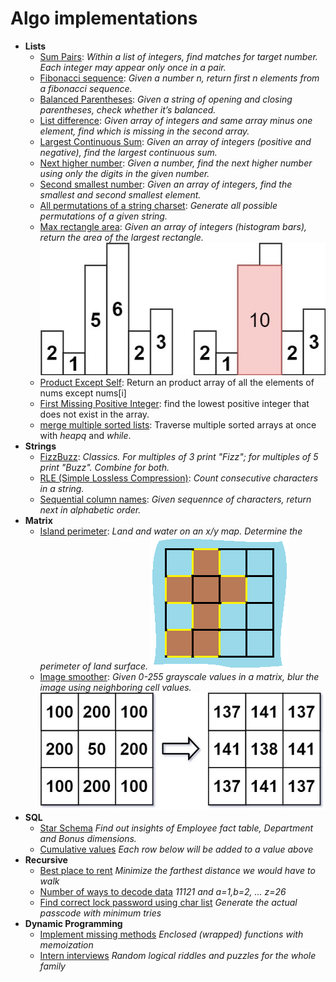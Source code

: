 # Algo implementations
- **Lists**
  * [Sum Pairs](lists/array_sum_pairs.py): 
    *Within a list of integers, find matches for target number. Each integer may appear only once in a pair.*
  * [Fibonacci sequence](lists/fibonacci.py):
    *Given a number n, return first n elements from a fibonacci sequence.*
  * [Balanced Parentheses](lists/balanced_parentheses.py):
    *Given a string of opening and closing parentheses, check whether it’s balanced.* 
  * [List difference](lists/find-missing-element.py):
    *Given array of integers and same array minus one element, find which is missing in the second array.* 
  * [Largest Continuous Sum](lists/largest-continuous-sum.py):
    *Given an array of integers (positive and negative), find the largest continuous sum.* 
  * [Next higher number](lists/next-higher-number-with-same-digits.py):
    *Given a number, find the next higher number using only the digits in the given number.*
  * [Second smallest number](lists/second_smallest-in-array.py):
    *Given an array of integers, find the smallest and second smallest element.*
  * [All permutations of a string charset](lists/all-permutations-of-string.py):
    *Generate all possible permutations of a given string.*
  * [Max rectangle area](lists/max_rectangle.rb):
    *Given an array of integers (histogram bars), return the area of the largest rectangle.*
    ![Max rectangle](lists/images/max_rectangle.jpeg)
  * [Product Except Self](lists/product_except_self.rb):
    Return an product array of all the elements of nums except nums[i]  
  * [First Missing Positive Integer](lists/first_missing_positive_integer.rb):
    find the lowest positive integer that does not exist in the array.  
  * [merge multiple sorted lists](lists/merge_sorted_lists.py):
    Traverse multiple sorted arrays at once with *heapq* and _while_.  
- **Strings**
  * [FizzBuzz](strings/fizzbuzz.py): 
    *Classics. For multiples of 3 print "Fizz"; for multiples of 5 print "Buzz". Combine for both.*
  * [RLE (Simple Lossless Compression)](strings/rle.py):
    *Count consecutive characters in a string.* 
  * [Sequential column names](strings/increment_excel_columns.py):
    *Given sequennce of characters, return next in alphabetic order.* 
- **Matrix**
  * [Island perimeter](matrix/island_perimeter.rb): 
    *Land and water on an x/y map. Determine the perimeter of land surface.*
    ![Island perimeter](matrix/images/island_perimeter.png)
  * [Image smoother](matrix/image_smoother.rb): 
    *Given 0-255 grayscale values in a matrix, blur the image using neighboring cell values.*
    ![Image Smoother](matrix/images/image_smoother.png)
- **SQL**
  * [Star Schema](http://htmlpreview.github.io/?https://github.com/Kartoshka548/algos/blob/master/sql/sql-star-schema-EDB.html)
    *Find out insights of Employee fact table, Department and Bonus dimensions.*
  * [Cumulative values](http://htmlpreview.github.io/?https://github.com/Kartoshka548/algos/blob/master/sql/cumulative-values.html)
    *Each row below will be added to a value above*
- **Recursive**
  * [Best place to rent](recursive/minimum_farthest_distance.rb)
  *Minimize the farthest distance we would have to walk*
  * [Number of ways to decode data](recursive/number_of_ways_to_decode_data.rb)
  *11121 and a=1,b=2, ... z=26*
  * [Find correct lock password using char list](recursive/variable_length_password_generator.rb)
  *Generate the actual passcode with minimum tries*  
- **Dynamic Programming**
  * [Implement missing methods](dynamic_programming/enclosed_itemgetter_methods.py)
  *Enclosed (wrapped) functions with memoization*
  * [Intern interviews](dynamic_programming/interview_practice_valerochka.py)
  *Random logical riddles and puzzles for the whole family*
  